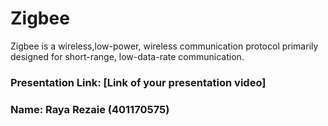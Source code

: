 # Zigbee
Zigbee is a wireless,low-power, wireless communication protocol primarily designed for short-range, low-data-rate communication.
 

### Presentation Link: [Link of your presentation video]
### Name: Raya Rezaie (401170575)


